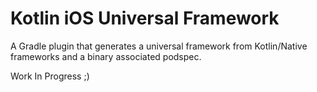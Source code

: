 Kotlin iOS Universal Framework
==============================

A Gradle plugin that generates a universal framework from Kotlin/Native frameworks and a binary associated podspec.

Work In Progress ;)
